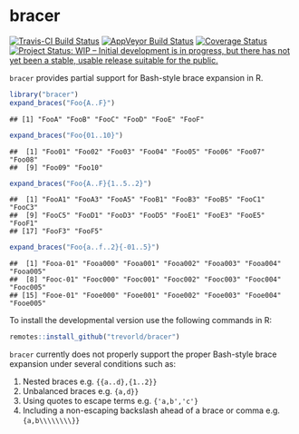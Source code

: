 bracer
======

[![Travis-CI Build Status](https://travis-ci.org/trevorld/bracer.png?branch=master)](https://travis-ci.org/trevorld/bracer)
[![AppVeyor Build Status](https://ci.appveyor.com/api/projects/status/github/trevorld/bracer?branch=master&svg=true)](https://ci.appveyor.com/project/trevorld/bracer)
[![Coverage Status](https://img.shields.io/codecov/c/github/trevorld/bracer/master.svg)](https://codecov.io/github/trevorld/bracer?branch=master)
[![Project Status: WIP – Initial development is in progress, but there has not yet been a stable, usable release suitable for the public.](https://www.repostatus.org/badges/latest/wip.svg)](https://www.repostatus.org/#wip)

``bracer`` provides partial support for Bash-style brace expansion in R.


```r
library("bracer")
expand_braces("Foo{A..F}")
```

```
## [1] "FooA" "FooB" "FooC" "FooD" "FooE" "FooF"
```

```r
expand_braces("Foo{01..10}")
```

```
##  [1] "Foo01" "Foo02" "Foo03" "Foo04" "Foo05" "Foo06" "Foo07" "Foo08"
##  [9] "Foo09" "Foo10"
```

```r
expand_braces("Foo{A..F}{1..5..2}")
```

```
##  [1] "FooA1" "FooA3" "FooA5" "FooB1" "FooB3" "FooB5" "FooC1" "FooC3"
##  [9] "FooC5" "FooD1" "FooD3" "FooD5" "FooE1" "FooE3" "FooE5" "FooF1"
## [17] "FooF3" "FooF5"
```

```r
expand_braces("Foo{a..f..2}{-01..5}")
```

```
##  [1] "Fooa-01" "Fooa000" "Fooa001" "Fooa002" "Fooa003" "Fooa004" "Fooa005"
##  [8] "Fooc-01" "Fooc000" "Fooc001" "Fooc002" "Fooc003" "Fooc004" "Fooc005"
## [15] "Fooe-01" "Fooe000" "Fooe001" "Fooe002" "Fooe003" "Fooe004" "Fooe005"
```

To install the developmental version use the following commands in R:


```r
remotes::install_github("trevorld/bracer")
```

``bracer`` currently does not properly support the proper Bash-style brace expansion under several conditions such as:

1. Nested braces e.g. ``{{a..d},{1..2}}``
2. Unbalanced braces e.g. ``{a,d}}``
3. Using quotes to escape terms e.g. ``{'a,b','c'}``
4. Including a non-escaping backslash ahead of a brace or comma e.g. ``{a,b\\\\\\\\}}``
